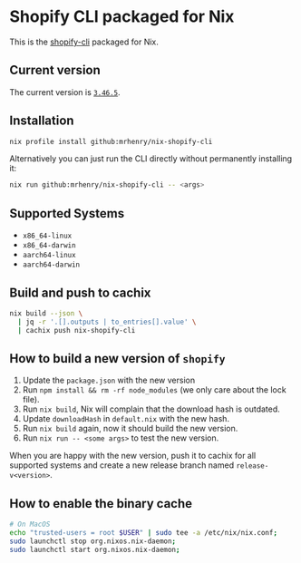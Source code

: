 # Shopify CLI packaged for Nix

This is the [shopify-cli](https://github.com/Shopify/cli) packaged for Nix.

## Current version

The current version is [`3.46.5`](https://github.com/Shopify/cli/releases/tag/3.46.5).

## Installation

```sh
nix profile install github:mrhenry/nix-shopify-cli
```

Alternatively you can just run the CLI directly without permanently installing it:

```sh
nix run github:mrhenry/nix-shopify-cli -- <args>
```

## Supported Systems

- `x86_64-linux`
- `x86_64-darwin`
- `aarch64-linux`
- `aarch64-darwin`

## Build and push to cachix

```sh
nix build --json \
  | jq -r '.[].outputs | to_entries[].value' \
  | cachix push nix-shopify-cli
```

## How to build a new version of `shopify`

1. Update the `package.json` with the new version
2. Run `npm install && rm -rf node_modules` (we only care about the lock file).
3. Run `nix build`, Nix will complain that the download hash is outdated.
4. Update `downloadHash` in `default.nix` with the new hash.
5. Run `nix build` again, now it should build the new version.
6. Run `nix run -- <some args>` to test the new version.

When you are happy with the new version, push it to cachix for all supported systems and
create a new release branch named `release-v<version>`.

## How to enable the binary cache

```sh
# On MacOS
echo "trusted-users = root $USER" | sudo tee -a /etc/nix/nix.conf;
sudo launchctl stop org.nixos.nix-daemon;
sudo launchctl start org.nixos.nix-daemon;
```
